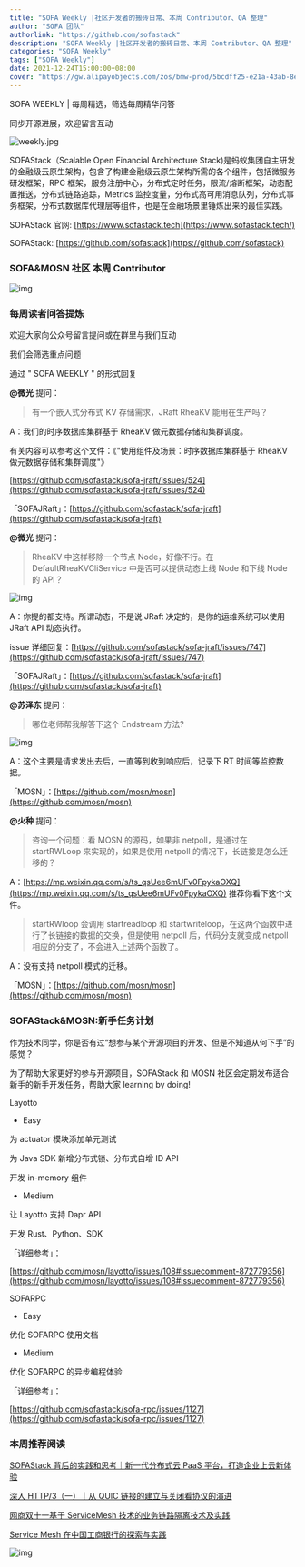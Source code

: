 ```yaml
---
title: "SOFA Weekly |社区开发者的搬砖日常、本周 Contributor、QA 整理"
author: "SOFA 团队"
authorlink: "https://github.com/sofastack"
description: "SOFA Weekly |社区开发者的搬砖日常、本周 Contributor、QA 整理"
categories: "SOFA Weekly"
tags: ["SOFA Weekly"]
date: 2021-12-24T15:00:00+08:00
cover: "https://gw.alipayobjects.com/zos/bmw-prod/5bcdff25-e21a-43ab-8e34-04305cd379ae.webp"
---
```


SOFA WEEKLY | 每周精选，筛选每周精华问答

同步开源进展，欢迎留言互动

![weekly.jpg](https://gw.alipayobjects.com/zos/bmw-prod/5bcdff25-e21a-43ab-8e34-04305cd379ae.webp)

SOFAStack（Scalable Open Financial Architecture Stack)是蚂蚁集团自主研发的金融级云原生架构，包含了构建金融级云原生架构所需的各个组件，包括微服务研发框架，RPC 框架，服务注册中心，分布式定时任务，限流/熔断框架，动态配置推送，分布式链路追踪，Metrics 监控度量，分布式高可用消息队列，分布式事务框架，分布式数据库代理层等组件，也是在金融场景里锤炼出来的最佳实践。

SOFAStack 官网: [https://www.sofastack.tech](https://www.sofastack.tech/)

SOFAStack: [https://github.com/sofastack](https://github.com/sofastack)

### SOFA&MOSN 社区 本周 Contributor

![img](https://gw.alipayobjects.com/mdn/rms_1c90e8/afts/img/A*07zSSoPDYaEAAAAAAAAAAAAAARQnAQ)

### 每周读者问答提炼

欢迎大家向公众号留言提问或在群里与我们互动

我们会筛选重点问题

通过 " SOFA WEEKLY " 的形式回复

**@微光** 提问：

>有一个嵌入式分布式 KV 存储需求，JRaft RheaKV 能用在生产吗？

A：我们的时序数据库集群基于 RheaKV  做元数据存储和集群调度。

有关内容可以参考这个文件：《"使用组件及场景：时序数据库集群基于 RheaKV  做元数据存储和集群调度"》

[https://github.com/sofastack/sofa-jraft/issues/524](https://github.com/sofastack/sofa-jraft/issues/524)

「SOFAJRaft」：[https://github.com/sofastack/sofa-jraft](https://github.com/sofastack/sofa-jraft)

**@微光** 提问：

>RheaKV 中这样移除一个节点 Node，好像不行。在 DefaultRheaKVCliService 中是否可以提供动态上线 Node 和下线 Node 的 API？

![img](https://gw.alipayobjects.com/mdn/rms_1c90e8/afts/img/A*gSWGQYuwwmkAAAAAAAAAAAAAARQnAQ)

A：你提的都支持。所谓动态，不是说 JRaft 决定的，是你的运维系统可以使用 JRaft API 动态执行。

issue 详细回复：[https://github.com/sofastack/sofa-jraft/issues/747](https://github.com/sofastack/sofa-jraft/issues/747)

「SOFAJRaft」：[https://github.com/sofastack/sofa-jraft](https://github.com/sofastack/sofa-jraft)

**@苏泽东** 提问：

>哪位老师帮我解答下这个 Endstream 方法?

![img](https://gw.alipayobjects.com/mdn/rms_1c90e8/afts/img/A*t4j4Q5U36WEAAAAAAAAAAAAAARQnAQ)

A：这个主要是请求发出去后，一直等到收到响应后，记录下 RT 时间等监控数据。

「MOSN」：[https://github.com/mosn/mosn](https://github.com/mosn/mosn)

**@火种** 提问：

>咨询一个问题：看 MOSN 的源码，如果非 netpoll，是通过在 startRWLoop 来实现的，如果是使用 netpoll 的情况下，长链接是怎么迁移的？

A：[https://mp.weixin.qq.com/s/ts_qsUee6mUFv0FpykaOXQ](https://mp.weixin.qq.com/s/ts_qsUee6mUFv0FpykaOXQ)
推荐你看下这个文件。

>startRWloop 会调用 startreadloop 和 startwriteloop，在这两个函数中进行了长链接的数据的交换，但是使用 netpoll 后，代码分支就变成 netpoll 相应的分支了，不会进入上述两个函数了。

A：没有支持 netpoll 模式的迁移。

「MOSN」：[https://github.com/mosn/mosn](https://github.com/mosn/mosn)

### SOFAStack&MOSN:新手任务计划 

作为技术同学，你是否有过“想参与某个开源项目的开发、但是不知道从何下手”的感觉？

为了帮助大家更好的参与开源项目，SOFAStack 和 MOSN 社区会定期发布适合新手的新手开发任务，帮助大家 learning by doing!

Layotto

- Easy

为 actuator 模块添加单元测试

为 Java SDK 新增分布式锁、分布式自增 ID API

开发 in-memory 组件

- Medium

让 Layotto 支持 Dapr API

开发 Rust、Python、SDK

「详细参考」：

[https://github.com/mosn/layotto/issues/108#issuecomment-872779356](https://github.com/mosn/layotto/issues/108#issuecomment-872779356)

SOFARPC

- Easy

优化 SOFARPC 使用文档

- Medium

优化 SOFARPC 的异步编程体验

「详细参考」：

[https://github.com/sofastack/sofa-rpc/issues/1127](https://github.com/sofastack/sofa-rpc/issues/1127)

### 本周推荐阅读

[SOFAStack 背后的实践和思考｜新一代分布式云 PaaS 平台，打造企业上云新体验](https://mp.weixin.qq.com/s?__biz=MzUzMzU5Mjc1Nw==&mid=2247499590&idx=1&sn=14b9652c41e39bd06e4511b632b16fd2&chksm=faa3109ccdd4998a0d0495638fa53f38d5d062d80fdb0d2524e965aa3dea8a289150ddcec456&scene=21)

[深入 HTTP/3（一）｜从 QUIC 链接的建立与关闭看协议的演进](https://mp.weixin.qq.com/s?__biz=MzUzMzU5Mjc1Nw==&mid=2247499565&idx=1&sn=00a26362451ee3bbc8ee82588514eb52&chksm=faa310f7cdd499e15e39f1cfc32644cb175340f26148cab50ca90f973e786c5ef4d8cb025580&scene=21)

[网商双十一基于 ServiceMesh 技术的业务链路隔离技术及实践](https://mp.weixin.qq.com/s?__biz=MzUzMzU5Mjc1Nw==&mid=2247499122&idx=1&sn=9733d1c015e7b0e8e64bd5cf44118b10&chksm=faa312a8cdd49bbec97612e9756ef4372c446c410518a04bd0ae990a60fea9b8e78025e60c6d&scene=21)

[Service Mesh 在中国工商银行的探索与实践](https://mp.weixin.qq.com/s?__biz=MzUzMzU5Mjc1Nw==&mid=2247499122&idx=1&sn=9733d1c015e7b0e8e64bd5cf44118b10&chksm=faa312a8cdd49bbec97612e9756ef4372c446c410518a04bd0ae990a60fea9b8e78025e60c6d&scene=21)

![img](https://gw.alipayobjects.com/zos/bmw-prod/75d7bde6-1f48-4f28-80a4-215f8ec811bd.webp)
